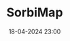 ---
layout: ../../../layouts/Actu.astro
date : "18-04-2024 23:00"

title: "SorbiMap"

auteur :
 - sorbinouze

image : "/assets/fildactus/evenements/04-18-sorbinouze.jpg"

source : "https://www.instagram.com/sorbinouze/"
---